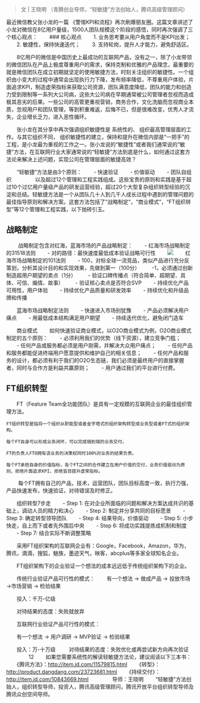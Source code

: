 > 文 | 王晓明 （青腾创业导师，“轻敏捷”方法创始人，腾讯高级管理顾问）　　

最近微信教父张小龙的一篇 《警惕KPI和流程》再次刷爆朋友圈。这篇文章讲述了小龙对微信在8亿用户量级，1500人团队规模这个阶段的感悟，同时再次强调了三个核心观点：
　　### 核心观点
　　1. 业务思考要从用户角度而不是KPI出发；
　　2. 敏捷性，保持快速迭代；
　　3. 支持轮岗，提升人才能力，避免舒适区。

　　8亿用户的微信是中国历史上最成功的互联网产品，没有之一，除了小龙带领的微信团队在产品上极度尊重用户的需求，保持克制和优雅的产品理念，最重要的就是微信团队在成立初期就坚定的使用敏捷方法，时刻关注组织的敏捷性。一个组织由小变大的过程中通常会出现执行力下降，发布频率降低，不尊重用户体验，片面追求KPI，制造虚荣指标来获取公司资源，团队满意度降低，团队的能力和创造力受到限制等一系列大公司病，这些大公司病在早期通常被公司管理者忽视而造成极其恶劣的后果。一些公司的高管更重视营销，商务合作，文化洗脑而忽视商业本质，忽视用户和团队管理，等到积重难返，后悔不已，但是很难改变，优秀人才流失，企业增长乏力，进入恶性循环。

　　张小龙在其分享中再次强调组织敏捷性是 系统性的、 组织最高管理层面的工作。与其它组织不同， 组织敏捷性的建立，保持和提升在微信内部是“一把手”的工程，是小龙最为重视的工作之一。张小龙说的“敏捷性”或者我们通常说的“敏捷”方法，在互联网行业大家通常说的“轻敏捷”方法到底是什么，如何通过这套方法论来解决上述问题，实现公司在管理层面的敏捷高效？

　　“轻敏捷”方法是由3个原则：
　　- 快速验证
　　- 价值驱动
　　- 团队自组织
　　
　　以及超过12个管理和工程实践组成。这些宝贵的原则和实践是基于超过10个过亿用户量级产品的研发运营经验，超过20个大型复杂组织转型经验的沉淀和总结。轻敏捷方法是一个从团队几十人到几千人成长过程中遇到的管理问题的最佳指导原则和解决方案。这套方法包括了“战略制定”，“商业模式”，“FT组织转型”等12个管理和工程实践，以下抛砖引玉。
## 战略制定
　　
    战略制定包含对红海，蓝海市场的产品战略制定：
　　- 红海市场战略制定的31518法则
　　- 对的路径：最快速度最低成本验证战略可行性
　　![](http://img.mp.itc.cn/upload/20161101/f37f926f5b5548a7abe3a37831d3a60d_th.png)
　　红海市场战略制定的101法则
　　- 100，对标全球一流竞品，类似产品进行充分反策划，分析其设计目的和实现效果，先做到第一（100分）
　　-1，必须通过创新制造超用户期望的卖点（1分）
　　- 验证口碑传播点（符合简单、超期望、具体、可信、煽情、故事）
　　- 验证核心卖点是否符合SVP
　　- 持续优化产品可用性，用户体验
　　- 持续优化产品质量和研发效率
　　- 持续优化和升级品牌和传播

　　蓝海市场战略制定法则
　　- 快速进入市场别犹豫
　　- 产品必须解决用户痛点
　　- 用最低成本结构满足用户期望
　　- 持续迭代优化，避免闭门造车

　　商业模式
　　如何快速验证商业模式，以O2O商业模式为例，O2O商业模式制定的五个原则：
　　- 必须利用我们的优势（线下资源），建立竞争门槛；
　　- 任何产品或服务都必须是用户刚需，并解决大众用户痛点；
　　- 任何产品和服务都能促进终端用户愿意提供和维护自己的相关信息；
　　- 任何产品和服务的设计，都必须有利于我们的O2O生态链，我们必须是最终用户的直接掌握者，同时与合作方是利益共赢原则；
　　- 用户通过我们的平台进行付费。

## FT组织转型
　　FT（Feature Team全功能团队）是具有一定规模的互联网企业的最佳组织管理方法。

    FT组织转型是指将一个组织从职能型或者金字塔式的组织架构转型成业务型或者FT式的组织架构。

    每个FT自身可以形成业务闭环，可以完成端到端的业务交付。

    FT的负责人FTO拥有该业务的决策权同时100%对业务的结果负责。

    每个FT承担自身的价值指标，各个FT之间的合作建立在用户价值的交付，业务价值驱动为原则，拒绝片面追求KPI，拒绝盲目提升虚荣指标。
　　
    每个FT拥有自己的产品，技术，运营团队，团队目标高度一致，执行力强，产品快速发布，快速验证，对待错误及时修正。

　　组织转型7步走
　　- Step 1: 在对企业所面临的问题和解决方案达成共识的基础上，调动人员的精力和决心
　　- Step 2: 制定并分享共同的目标愿景
　　- Step 3: 确定转型领导团队
　　- Step 4: 结果导向，价值驱动
　　- Step 5: 小步快走，自上而下或者先外围后中央
　　- Step 6: 将成功实践提炼成机制和制度
　　- Step 7: 结合实际不断调整策略

　　采用FT组织架构的互联网企业有：Google，Facebook，Amazon，华为，腾讯，滴滴，搜狐，魅族，墨迹天气，映客，abcplus等多家全球知名企业。

　　FT组织架构下的企业验证一个想法的成本远远低于传统组织架构下的企业。

　　传统行业验证产品可行性的模式：
　　有一个想法 -> 做成产品 -> 投放市场 ->市场营销 -> 检验结果

　　投入：千万-亿级


　　对待结果的态度：失败就放弃

　　互联网行业验证产品可行性的模式：

　　有一个想法 -> 用户调研 -> MVP验证 -> 检验结果

　　投入：万-十万级
　　
对待结果的态度：失败优化或再尝试新方向再次验证
　　
　　12
　　如果您需要系统性的解读轻敏捷方法论，建议阅读以下三本书：
　　《腾讯方法》：http://item.jd.com/11579815.html
　　《转型》：http://product.dangdang.com/23723681.html
　　《持续交付》：http://item.jd.com/10843669.html
　　
　　导师：王晓明
　　“轻敏捷”方法创始人，组织转型导师，投资人，腾讯高级管理顾问，腾讯开放平台组织转型导师及腾讯众创空间导师。